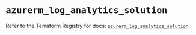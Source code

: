 # `azurerm_log_analytics_solution`

Refer to the Terraform Registry for docs: [`azurerm_log_analytics_solution`](https://registry.terraform.io/providers/hashicorp/azurerm/3.90.0/docs/resources/log_analytics_solution).
